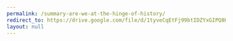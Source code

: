 ```yaml
---
permalink: /summary-are-we-at-the-hinge-of-history/
redirect_to: https://drive.google.com/file/d/1tyveCqEtFj99btIDZYxGIPQ8HeZqbaH5/view?usp=drive_link
layout: null
---
```

